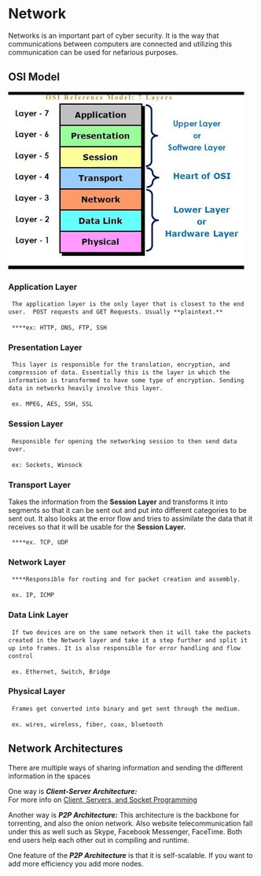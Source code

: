 # Network

Networks is an important part of cyber security. It is the way that communications between computers are connected and utilizing this communication can be used for nefarious purposes.

## OSI Model



![OSI Model](../../.gitbook/assets/help.jpg)

### Application Layer

     The application layer is the only layer that is closest to the end user.  POST requests and GET Requests. Usually **plaintext.** 

     ****ex: HTTP, DNS, FTP, SSH

### Presentation Layer

     This layer is responsible for the translation, encryption, and compression of data. Essentially this is the layer in which the information is transformed to have some type of encryption. Sending data in networks heavily involve this layer.

     ex. MPEG, AES, SSH, SSL

### Session Layer

     Responsible for opening the networking session to then send data over. 

     ex: Sockets, Winsock

### Transport Layer

   Takes the information from the **Session Layer** and transforms it into segments so that it can be sent out and put into different categories to be sent out. It also looks at the error flow and tries to assimilate the data that it receives so that it will be usable for the **Session Layer.**

     ****ex. TCP, UDP

### **Network Layer**

     ****Responsible for routing and for packet creation and assembly. 

     ex. IP, ICMP

### Data Link Layer

     If two devices are on the same network then it will take the packets created in the Network layer and take it a step further and split it up into frames. It is also responsible for error handling and flow control

     ex. Ethernet, Switch, Bridge

### Physical Layer

     Frames get converted into binary and get sent through the medium.

     ex. wires, wireless, fiber, coax, bluetooth

## Network Architectures

There are multiple ways of sharing information and sending the different information in the spaces

One way is _**Client-Server Architecture:**_  
For more info on [Client, Servers, and Socket Programming](client-and-server.md) 

Another way is _**P2P Architecture:**_ This architecture is the backbone for torrenting, and also the onion network. Also website telecommunication fall under this as well such as Skype, Facebook Messenger, FaceTime. Both end users help each other out in compiling and runtime.

One feature of the _**P2P Architecture**_  is that it is self-scalable. If you want to add more efficiency you add more nodes. 













